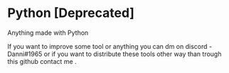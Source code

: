 # Python [Deprecated]
Anything made with Python

If you want to improve some tool or anything you can dm on discord - Danni#1965
or if you want to distribute these tools other way than trough this github contact me . 
